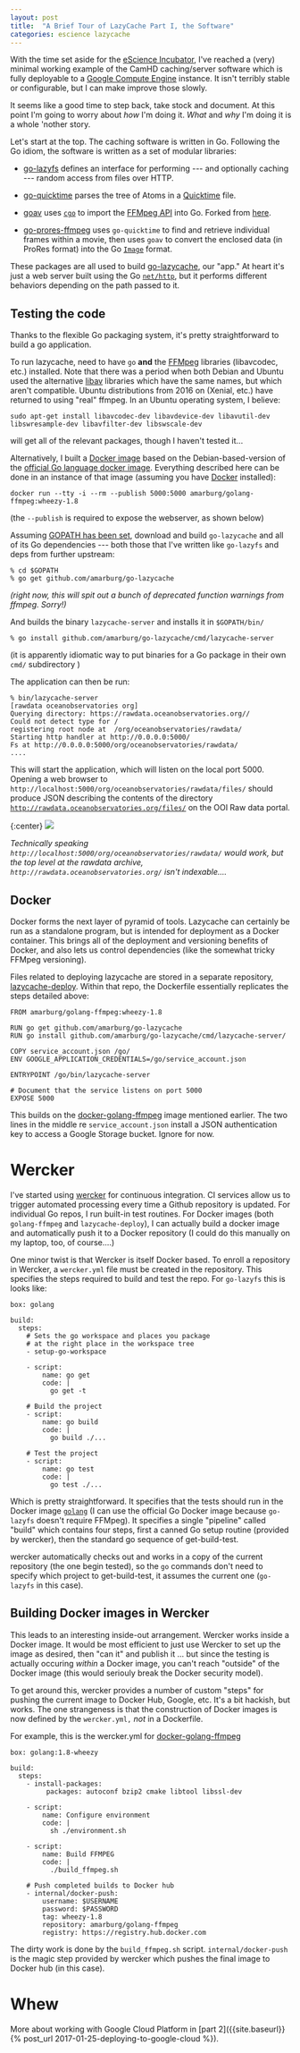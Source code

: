 ```yaml
---
layout: post
title:  "A Brief Tour of LazyCache Part I, the Software"
categories: escience lazycache
---
```


With the time set aside for the [eScience Incubator](https://github.com/uwescience/incubator2017), I've reached a (very) minimal working example of the CamHD caching/server software which is fully deployable to a [Google Compute Engine](http://cloud.google.com/) instance.   It isn't terribly stable or configurable, but I can make improve those slowly.

 It seems like a good time to step back, take stock and document.     At this point I'm going to worry about _how_ I'm doing it.  _What_ and _why_ I'm doing it is a whole 'nother story.

Let's start at the top.  The caching software is written in Go.   Following the Go idiom, the software is written as a set of modular libraries:

 * [go-lazyfs](https://github.com/amarburg/go-lazyfs) defines an interface for performing --- and optionally caching --- random access from files over HTTP.

 * [go-quicktime](https://github.com/amarburg/go-quicktime) parses the tree of Atoms in a [Quicktime](https://developer.apple.com/library/content/documentation/QuickTime/QTFF/QTFFChap2/qtff2.html#//apple_ref/doc/uid/TP40000939-CH204-SW1) file.

 * [goav](https://github.com/amarburg/goav) uses [`cgo`](https://golang.org/cmd/cgo/) to import the [FFMpeg API](https://www.ffmpeg.org/) into Go.   Forked from [here](https://github.com/giorgisio/goav).

 * [go-prores-ffmpeg](https://github.com/amarburg/go-prores-ffmpeg) uses `go-quicktime` to find and retrieve individual frames within a movie, then uses `goav` to convert the enclosed data (in ProRes format) into the Go [`Image`](https://golang.org/pkg/image/) format.

These packages are all used to build [go-lazycache](https://github.com/amarburg/go-lazycache), our "app." At heart it's just a web server built using the Go [`net/http`](https://golang.org/pkg/net/http/), but it performs different behaviors depending on the path passed to it.

## Testing the code

Thanks to the flexible Go packaging system, it's pretty straightforward to build a go application.

To run lazycache, need to have `go` __and__ the [FFMpeg](https://www.ffmpeg.org/) libraries (libavcodec, etc.) installed.  Note that there was a period when both Debian and Ubuntu used the alternative [libav](https://libav.org/) libraries which have the same names, but which aren't compatible.   Ubuntu distributions from 2016 on (Xenial, etc.) have returned to using "real" ffmpeg.   In an Ubuntu operating system, I believe:

    sudo apt-get install libavcodec-dev libavdevice-dev libavutil-dev libswresample-dev libavfilter-dev libswscale-dev

will get all of the relevant packages, though I haven't tested it...

Alternatively, I built a [Docker image](https://hub.docker.com/r/amarburg/golang-ffmpeg/) based on the Debian-based-version of the [official Go language docker image](https://hub.docker.com/_/golang/).   Everything described here can be done in an instance of that image (assuming you have [Docker](https://www.docker.com/) installed):

    docker run --tty -i --rm --publish 5000:5000 amarburg/golang-ffmpeg:wheezy-1.8

(the `--publish` is required to expose the webserver, as shown below)

Assuming [GOPATH has been set](https://golang.org/doc/code.html), download and build `go-lazycache` and all of its Go dependencies --- both those that I've written like `go-lazyfs` and deps from further upstream:

    % cd $GOPATH
    % go get github.com/amarburg/go-lazycache

_(right now, this will spit out a bunch of deprecated function warnings from ffmpeg.   Sorry!)_

And builds the binary `lazycache-server` and installs it in `$GOPATH/bin/`

    % go install github.com/amarburg/go-lazycache/cmd/lazycache-server

(it is apparently idiomatic way to put binaries for a Go package in their own `cmd/` subdirectory )

The application can then be run:

    % bin/lazycache-server
    [rawdata oceanobservatories org]
    Querying directory: https://rawdata.oceanobservatories.org//
    Could not detect type for /
    registering root node at  /org/oceanobservatories/rawdata/
    Starting http handler at http://0.0.0.0:5000/
    Fs at http://0.0.0.0:5000/org/oceanobservatories/rawdata/
    ....

This will start the application, which will listen on the local port 5000.   Opening a web browser to `http://localhost:5000/org/oceanobservatories/rawdata/files/` should produce JSON describing the contents of the directory [`http://rawdata.oceanobservatories.org/files/`](http://rawdata.oceanobservatories.org/files/) on the OOI Raw data portal.

{:center}
![]({{site.baseurl}}/images/lazycache_sample_page.jpg)

_Technically speaking `http://localhost:5000/org/oceanobservatories/rawdata/` would work, but the top level at the rawdata archive, `http://rawdata.oceanobservatories.org/` isn't indexable...._


## Docker

Docker forms the next layer of pyramid of tools.   Lazycache can certainly be run as a standalone program, but is intended for deployment as a Docker container.  This brings all of the deployment and versioning benefits of Docker, and also lets us control dependencies (like the somewhat tricky FFMpeg versioning).

Files related to deploying lazycache are stored in a separate repository, [lazycache-deploy](https://github.com/amarburg/lazycache-deploy).   Within that repo, the Dockerfile
essentially replicates the steps detailed above:

    FROM amarburg/golang-ffmpeg:wheezy-1.8

    RUN go get github.com/amarburg/go-lazycache
    RUN go install github.com/amarburg/go-lazycache/cmd/lazycache-server/

    COPY service_account.json /go/
    ENV GOOGLE_APPLICATION_CREDENTIALS=/go/service_account.json

    ENTRYPOINT /go/bin/lazycache-server

    # Document that the service listens on port 5000
    EXPOSE 5000

This builds on the [docker-golang-ffmpeg](https://github.com/amarburg/docker-golang-ffmpeg) image mentioned earlier.   The two lines in the middle re `service_account.json` install a JSON authentication key to access a Google Storage bucket.  Ignore for now.

# Wercker

I've started using [wercker](http://www.wercker.com/) for continuous integration.   CI services allow us to trigger automated processing every time a Github repository is updated.   For individual Go repos, I run built-in test routines.    For Docker images (both `golang-ffmpeg` and `lazycache-deploy`), I can actually build a docker image and automatically push it to a Docker repository (I could do this manually on my laptop, too, of course....)

One minor twist is that Wercker is itself Docker based.   To enroll a repository in Wercker, a `wercker.yml` file must be created in the repository.   This specifies the steps required to build and test the repo.   For `go-lazyfs` this is looks like:

    box: golang

    build:
      steps:
        # Sets the go workspace and places you package
        # at the right place in the workspace tree
        - setup-go-workspace

        - script:
            name: go get
            code: |
              go get -t

        # Build the project
        - script:
            name: go build
            code: |
              go build ./...

        # Test the project
        - script:
            name: go test
            code: |
              go test ./...

Which is pretty straightforward.   It specifies that the tests should run in the Docker image [`golang`](https://hub.docker.com/_/golang/) (I can use the official Go Docker image because `go-lazyfs` doesn't require FFMpeg).   It specifies a single "pipeline" called "build" which contains four steps, first a canned Go setup routine (provided by wercker), then the standard go sequence of get-build-test.   

wercker automatically checks out and works in a copy of the current repository (the one begin tested), so the `go` commands don't need to specify which project to get-build-test, it assumes the current one (`go-lazyfs` in this case).

## Building Docker images in Wercker

This leads to an interesting inside-out arrangement.   Wercker works inside a Docker image.   It would be most efficient to just use Wercker to set up the image as desired, then "can it" and publish it ... but since the testing is actually occuring _within_ a Docker image, you can't reach "outside" of the Docker image (this would seriouly break the Docker security model).

To get around this, wercker provides a number of custom "steps" for pushing the current image to Docker Hub, Google, etc.   It's a bit hackish, but works.   The one strangeness is that the construction of Docker images is now defined by the `wercker.yml,` _not_ in a Dockerfile.

For example, this is the wercker.yml for [docker-golang-ffmpeg]()

    box: golang:1.8-wheezy

    build:
      steps:
        - install-packages:
             packages: autoconf bzip2 cmake libtool libssl-dev

        - script:
            name: Configure environment
            code: |
              sh ./environment.sh

        - script:
            name: Build FFMPEG
            code: |
              ./build_ffmpeg.sh

        # Push completed builds to Docker hub
        - internal/docker-push:
            username: $USERNAME
            password: $PASSWORD
            tag: wheezy-1.8
            repository: amarburg/golang-ffmpeg
            registry: https://registry.hub.docker.com

The dirty work is done by the `build_ffmpeg.sh` script.   `internal/docker-push` is the magic step provided by wercker which pushes the final image to Docker hub (in this case).


# Whew

More about working with Google Cloud Platform in [part 2]({{site.baseurl}}{% post_url 2017-01-25-deploying-to-google-cloud %}).

